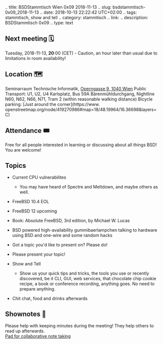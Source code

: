 .. title: BSDStammtisch Wien 0x09 2018-11-13
.. slug: bsdstammtisch-0x09_2018-11-13
.. date: 2018-10-13 22:22:42 UTC+02:00
.. tags: stammtisch, show and tell
.. category: stammtisch
.. link: 
.. description: BSDStammtisch 0x09
.. type: text


## Next meeting 🗓
Tuesday, 2018-11-13, **20**:00 (CET) - Caution, an hour later than usual due to limitations in room availability!

## Location 🗺
Seminarraum Technische Informatik, [Operngasse 9, 1040 Wien](https://www.openstreetmap.org/node/419270986#map=18/48.19964/16.36698&layers=C) Public Transport: U1, U2, U4      Karlsplatz, Bus 59A Bärenmühldurchgang, Nightline N60, N62, N66, N71, Tram 2 (within reasonable walking distance) Bicycle parking: [Just around the corner](https://www.   openstreetmap.org/node/419270986#map=18/48.19964/16.36698&layers=C) 


## Attendance 🎟
Free for all people interested in learning or discussing about all things BSD! You are welcome!


## Topics
- Current CPU vulnerabilites
    - You may have heard of Spectre and Meltdown, and maybe others as well.
- FreeBSD 10.4 EOL
- FreeBSD 12 upcoming
- Book: Absolute FreeBSD, 3rd edition, by Michael W. Lucas
- BSD powered high-availability gummibaerlampchen talking to hardware using BSD and one-wire and some random hacks
- Got a topic you'd like to present on? Please do!

- Please present your topic!
- Show and Tell
	- Show us your quick tips and tricks, the tools you use or recently discovered, be it CLI, GUI, web services, that chocolate chip cookie recipe, a book or conference recording, anything goes. No need to prepare anything.
- Chit chat, food and drinks afterwards


## Shownotes 📝
Please help with keeping minutes during the meeting! They help others to read up afterwards.  
[Pad for collaborative note taking](https://pads.c3w.at/code/#/2/code/edit/0JZstBwYHXbPnMGRW8xGRMmI/)
